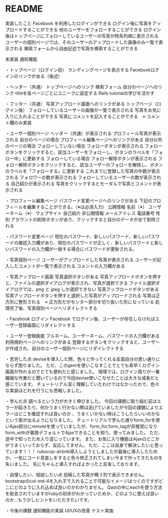 # README
実装したこと
Facebook を利用したログインができる
ログイン後に写真をアップロードすることができる
他のユーザーをフォローすることができる
ログイン後はトップページにフォローしているユーザーの写真が時系列順に表示される
ユーザーの個別ページでは、そのユーザーのアップロードした画像のみ一覧で表示される
検索フォームから自由記述で写真を検索することができる

未実装
通知機能

・トップページ（ログイン前）
ランディングページを表示する
Facebookログインのリンクがある（後述）

・ヘッダー（共通）
トップページへのリンク
検索フォーム
自分のページへのリンク
titleを各ページごとにユニークに設定する
Rails tutorialの学びを活かす

・フッター（共通）
写真アップロード画面へのリンクがある
トップページ（ログイン後）
フォローしているユーザーの画像が一覧で表示される
写真をお気に入りに入れることができる
写真にコメントを記入することができる　←コメント欄のみ実装

・ユーザー個別ページ
ヘッダー（共通）が表示される
プロフィール写真が表示される
自分のページの場合
プロフィール編集ページへのリンクがある
自分以外のページの場合
フォローしていない場合
フォローボタンが表示される
フォローボタンをクリックすると、該当ユーザーをフォローし、ボタンのラベルを「フォロー中」に更新する
フォローしている場合
フォロー解除ボタンが表示される
フォロー解除ボタンをクリックすると、該当ユーザーのフォローを解除し、ボタンのラベルを「フォローする」に更新する
これまでに登録した写真の件数が表示される
フォロワーの数が表示される
フォローしているユーザーの数が表示される
自己紹介が表示される
写真をクリックするとモーダルで写真とコメントが表示される

・プロフィール編集ページ
パスワード変更ページへのリンクがある
下記のプロフィールを編集することができる。（※は必須入力）
公開情報
名前（※）
ユーザーネーム（※）
ウェブサイト
自己紹介
非公開情報
メールアドレス
電話番号
性別
アカウントの削除ボタンがあり、クリックすると自分のデータが全て削除される

・パスワード変更ページ
現在のパスワード、新しいパスワード、新しいパスワードの確認入力欄があり、現在のパスワードが正しく、新しいパスワードと新しいパスワードの入力欄が一致する場合にパスワードが更新される。

・写真個別ページ
ユーザーがアップロードした写真が表示される
ユーザーが記入したコメントが一覧で表示される
コメントの入力欄がある

・写真アップロード画面
写真選択ボタンがある
写真アップロードボタンを押すと、ファイルの選択ダイアログが表示され、写真が選択できる
ファイル選択ダイアログでは、png と jpeg しか選択できない
写真アップロードボタンがある
写真アップロードボタンを押すと選択した写真がアップロードされる
写真は正方形に整形される　←正方形だがセンター部分を切り抜いた形になっている
処理完了後、写真個別ページへリダイレクトする

・Facebook ログイン
Facebook でログイン後、ユーザーが存在しなければユーザー登録画面にリダイレクトする

・ユーザー登録画面
フルネーム、ユーザーネーム、パスワードの入力欄がある
利用規約ページへのリンクがある
登録するボタンをクリックすると、ユーザーが作成され、自分のユーザー個別ページにリダイレクトする


・苦労した点
deviseを導入した際、色々と作ってくれる反面自分の思い通りにならず困りました。
ただ、このgemを使いこなすことでとても素早くログイン画面が作れるのでとても便利だと感じました。
現場では、ログイン周りが一番繊細な作業だと聞いているので今回devise使いこなせたことは大きな成長だと感じています。
チュートリアル深く理解していたわけではなかったので、色々な実装はどれを行うにも苦戦しました。

・学んだ点
調べるという力が大きく伸びました。
今回の課題に取り組む前はエラーが起きたり、何かうまく行かない際は逃げていましたが今回の課題によりエラーはどこを確認すれば良いのか
、うまくいかない時はこうしたらいいのかなという案が出るようになりました。
チュートリアルで学んだ通りform_forを使いAjax部分にremoteを使っていましたが、form_for,form_tagが非推奨になりform_withが置換デフォルトでAjaxできることを知り、使ってみました。
ただ、途中で知ったため入り混じっています。
また、お気に入り機能はAjaxのどこかがうまくいっておらず、反応してません。
ただ、ここは自身で解決したいと思っています！！！
rubocop-airbnb導入しようとしましたが最後に導入したためか、一気にコード見直しをすると色々修正されてしまい今まで作ってきたものを失いました。
先にちゃんと導入すればよかったと反省しております。

・自慢したい、相談したい点
投稿した写真が横３列で表示できません。
bootstrapのcol-md-4を入れ子で入れることで可能なイメージはつくのですがどこにどのように入れ込めば良いのかわかりません。
Qastの中にeachを使う方法を助言されていますがrubyの初歩がわかっていためか、どのように使えば良いのか…もう少しヒントをいただきたいです。

・今後の課題
通知機能の実装
UI/UXの改善
テスト実施